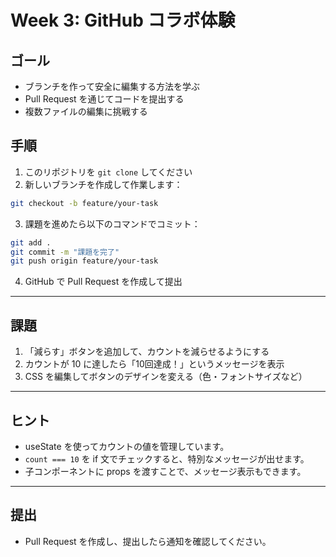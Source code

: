 # Week 3: GitHub コラボ体験

## ゴール
- ブランチを作って安全に編集する方法を学ぶ
- Pull Request を通じてコードを提出する
- 複数ファイルの編集に挑戦する

## 手順
1. このリポジトリを `git clone` してください
2. 新しいブランチを作成して作業します：

```bash
git checkout -b feature/your-task
```

3. 課題を進めたら以下のコマンドでコミット：

```bash
git add .
git commit -m "課題を完了"
git push origin feature/your-task
```

4. GitHub で Pull Request を作成して提出

---

## 課題
1. 「減らす」ボタンを追加して、カウントを減らせるようにする
2. カウントが 10 に達したら「10回達成！」というメッセージを表示
3. CSS を編集してボタンのデザインを変える（色・フォントサイズなど）

---

## ヒント
- useState を使ってカウントの値を管理しています。
- `count === 10` を if 文でチェックすると、特別なメッセージが出せます。
- 子コンポーネントに props を渡すことで、メッセージ表示もできます。

---

## 提出
- Pull Request を作成し、提出したら通知を確認してください。